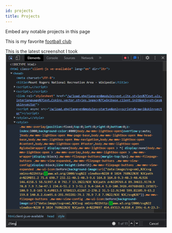 ```yaml
---
id: projects
title: Projects
---
```


Embed any notable projects in this page

This is my favorite [football club](https://www.manutd.com/)

This is the latest screenshot I took
![Add alt text or image](./assets/komen.png)
